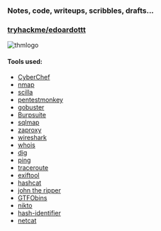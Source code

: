 ### Notes, code, writeups, scribbles, drafts...

### [tryhackme/edoardottt](https://tryhackme.com/p/edoardottt)

![thmlogo](https://github.com/edoardottt/tryhackme-ctf/blob/main/IMAGES/THMlogo.png)

#### Tools used:

  - [CyberChef](https://gchq.github.io/CyberChef/)
  - [nmap](https://nmap.org/)
  - [scilla](https://github.com/edoardottt/scilla)
  - [pentestmonkey](https://github.com/pentestmonkey)
  - [gobuster](https://github.com/OJ/gobuster)
  - [Burpsuite](https://portswigger.net/burp)
  - [sqlmap](http://sqlmap.org/)
  - [zaproxy](https://www.zaproxy.org/)
  - [wireshark](https://www.wireshark.org/)
  - [whois](https://en.wikipedia.org/wiki/WHOIS)
  - [dig](https://en.wikipedia.org/wiki/Dig_(command))
  - [ping](https://en.wikipedia.org/wiki/Ping_(networking_utility))
  - [traceroute](https://en.wikipedia.org/wiki/Traceroute)
  - [exiftool](https://exiftool.org/)
  - [hashcat](https://hashcat.net/hashcat/)
  - [john the ripper](https://www.openwall.com/john/)
  - [GTFObins](https://gtfobins.github.io/)
  - [nikto](https://github.com/sullo/nikto)
  - [hash-identifier](https://tools.kali.org/password-attacks/hash-identifier)
  - [netcat](https://en.wikipedia.org/wiki/Netcat)
